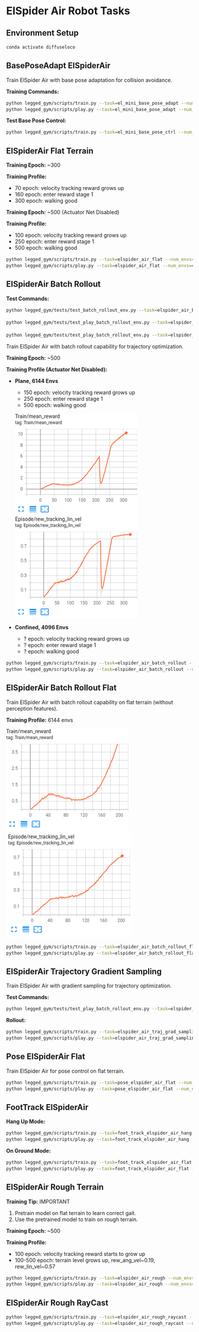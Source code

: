 # ElSpider Air Robot Tasks

## Environment Setup

```bash
conda activate diffuseloco
```

## BasePoseAdapt ElSpiderAir

Train ElSpider Air with base pose adaptation for collision avoidance.

**Training Commands:**

```bash
python legged_gym/scripts/train.py --task=el_mini_base_pose_adapt --num_envs=4096 --resume --headless
python legged_gym/scripts/play.py --task=el_mini_base_pose_adapt --num_envs=48 --checkpoint=-1
```

**Test Base Pose Control:**

```bash
python legged_gym/scripts/train.py --task=el_mini_base_pose_ctrl --num_envs=48
```

## ElSpiderAir Flat Terrain

**Training Epoch:** ~300

**Training Profile:**

- 70 epoch: velocity tracking reward grows up
- 160 epoch: enter reward stage 1
- 300 epoch: walking good

**Training Epoch:** ~500 (Actuator Net Disabled)

**Training Profile:**

- 100 epoch: velocity tracking reward grows up
- 250 epoch: enter reward stage 1
- 500 epoch: walking good

```bash
python legged_gym/scripts/train.py --task=elspider_air_flat --num_envs=6144 --resume --headless
python legged_gym/scripts/play.py --task=elspider_air_flat --num_envs=48 --checkpoint=-1  --load_run=Mar13_19-58-56_ --resume
```

## ElSpiderAir Batch Rollout

**Test Commands:**

```bash
python legged_gym/tests/test_batch_rollout_env.py --task=elspider_air_batch_rollout --num_envs=10

python legged_gym/tests/test_play_batch_rollout_env.py --task=elspider_air_batch_rollout --num_envs=10 --checkpoint=-1

python legged_gym/tests/test_play_batch_rollout_env.py --task=elspider_air_batch_rollout_flat --num_envs=10 --checkpoint=-1
```

Train ElSpider Air with batch rollout capability for trajectory optimization.

**Training Epoch:** ~500

**Training Profile (Actuator Net Disabled):**

- **Plane, 6144 Envs**
    - 150 epoch: velocity tracking reward grows up
    - 250 epoch: enter reward stage 1
    - 500 epoch: walking good

    ![alt text](imgs/elspider_air_batch_rollout_rew.png)
    ![alt text](imgs/elspider_air_batch_rollout_linvel.png)

- **Confined, 4096 Envs**
    - ? epoch: velocity tracking reward grows up
    - ? epoch: enter reward stage 1
    - ? epoch: walking good

```bash
python legged_gym/scripts/train.py --task=elspider_air_batch_rollout --num_envs=4096 --resume --headless
python legged_gym/scripts/play.py --task=elspider_air_batch_rollout --num_envs=32 --checkpoint=-1
```

## ElSpiderAir Batch Rollout Flat

Train ElSpider Air with batch rollout capability on flat terrain (without perception features).

**Training Profile:**
6144 envs

![alt text](imgs/elspider_air_batch_rollout_flat_rew.png)
![alt text](imgs/elspider_air_batch_rollout_flat_linvel.png)

```bash
python legged_gym/scripts/train.py --task=elspider_air_batch_rollout_flat --num_envs=6144 --resume --headless
python legged_gym/scripts/play.py --task=elspider_air_batch_rollout_flat --num_envs=32 --checkpoint=-1
```

## ElSpiderAir Trajectory Gradient Sampling

Train ElSpider Air with gradient sampling for trajectory optimization.

**Test Commands:**

```bash
python legged_gym/tests/test_play_batch_rollout_env.py --task=elspider_air_traj_grad_sampling --num_envs=10 --checkpoint=-1
```

**Rollout:**

```bash
python legged_gym/scripts/train.py --task=elspider_air_traj_grad_sampling --num_envs=6144 --resume --headless
python legged_gym/scripts/play.py --task=elspider_air_traj_grad_sampling --num_envs=32 --checkpoint=-1
```

## Pose ElSpiderAir Flat

Train ElSpider Air for pose control on flat terrain.

```bash
python legged_gym/scripts/train.py --task=pose_elspider_air_flat --num_envs=6144 --resume --headless
python legged_gym/scripts/play.py --task=pose_elspider_air_flat --num_envs=48 --checkpoint=-1
```

## FootTrack ElSpiderAir

**Hang Up Mode:**

```bash
python legged_gym/scripts/train.py --task=foot_track_elspider_air_hang --num_envs=6144 --resume --headless
python legged_gym/scripts/play.py --task=foot_track_elspider_air_hang --num_envs=48 --checkpoint=-1
```

**On Ground Mode:**

```bash
python legged_gym/scripts/train.py --task=foot_track_elspider_air_flat --num_envs=6144 --resume --headless
python legged_gym/scripts/play.py --task=foot_track_elspider_air_flat --num_envs=48 --checkpoint=-1
```

## ElSpiderAir Rough Terrain

**Training Tip:**
IMPORTANT

1. Pretrain model on flat terrain to learn correct gait.
2. Use the pretrained model to train on rough terrain.

**Training Epoch:** ~500

**Training Profile:**

- 100 epoch: velocity tracking reward starts to grow up
- 100-500 epoch: terrain level grows up, rew_ang_vel~0.19, rew_lin_vel~0.57

```bash
python legged_gym/scripts/train.py --task=elspider_air_rough --num_envs=4096 --resume --headless
python legged_gym/scripts/play.py --task=elspider_air_rough --num_envs=48 --checkpoint=-1
```

## ElSpiderAir Rough RayCast

```bash
python legged_gym/scripts/train.py --task=elspider_air_rough_raycast --num_envs=6144 --resume --headless
python legged_gym/scripts/play.py --task=elspider_air_rough_raycast --num_envs=8 --checkpoint=-1
```
